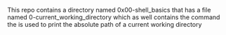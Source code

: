 This repo contains a directory named 0x00-shell_basics that has a file named 0-current_working_directory which as well contains the command the is used to print the absolute path of a current working directory
